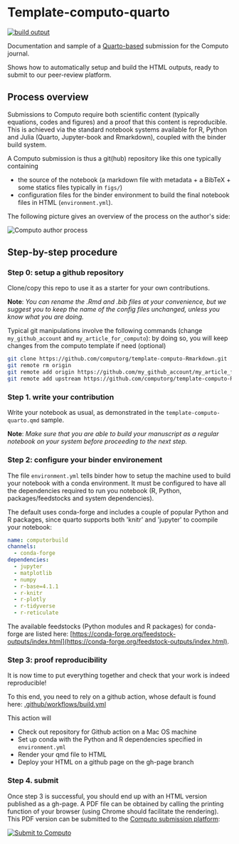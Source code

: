 # Template-computo-quarto

[![build output](https://github.com/computorg/template-computo-quarto/workflows/build/badge.svg)](https://computorg.github.io/template-computo-quarto/)
<!--[![Binder](https://binder.pangeo.io/badge_logo.svg)](https://mybinder.org/v2/gh/computorg/template-computo-Rmarkdown/main?urlpath=rstudio)-->


Documentation and sample of a [Quarto-based](https://quarto.org) submission for the Computo journal.

Shows how to automatically setup and build the HTML outputs, ready to submit to our peer-review platform.

## Process overview

Submissions to Computo require both scientific content (typically equations, codes and figures) and a proof that this content is reproducible. This is achieved via the standard notebook systems available for R, Python and Julia (Quarto, Jupyter-book and Rmarkdown), coupled with the binder build system. 

A Computo submission is thus a git(hub) repository like this one typically containing 

- the source of the notebook (a markdown file with metadata + a BibTeX + some statics files typically in `figs/`)
- configuration files for the binder environment to build the final notebook files in HTML (`environment.yml`). 

The following picture gives an overview of the process on the author's side:

![Computo author process](https://computo.sfds.asso.fr/assets/img/computo_process_authors.png)

## Step-by-step procedure

### Step 0: setup a github repository

Clone/copy this repo to use it as a starter for your own contributions.

**Note**: _You can rename the .Rmd and .bib files at your convenience, but we suggest you to keep the name of the config files unchanged, unless you know what you are doing._

Typical git manipulations involve the following commands (change `my_github_account` and `my_article_for_computo`): by doing so, you will keep changes from the computo template if need (optional)

``` bash
git clone https://github.com/computorg/template-computo-Rmarkdown.git
git remote rm origin
git remote add origin https://github.com/my_github_account/my_article_for_computo.git
git remote add upstream https://github.com/computorg/template-computo-Rmarkdown
```

### Step 1. write your contribution 

Write your notebook as usual, as demonstrated in the `template-computo-quarto.qmd` sample.

**Note**: _Make sure that you are able to build your manuscript as a regular notebook on your system before proceeding to the next step._

### Step 2: configure your binder environement

The file `environment.yml` tells binder how to setup the machine used to build your notebook with a conda environment. It must be configured to have all the dependencies required to run you notebook (R, Python, packages/feedstocks and system dependencies).

The default uses conda-forge and includes a couple of popular Python and R packages, since quarto supports both 'knitr' and 'jupyter' to coompile your notebook:

``` yaml
name: computorbuild
channels:
  - conda-forge
dependencies:
  - jupyter
  - matplotlib
  - numpy
  - r-base=4.1.1
  - r-knitr
  - r-plotly
  - r-tidyverse
  - r-reticulate
```

The available feedstocks (Python modules and R packages) for conda-forge are listed here: [https://conda-forge.org/feedstock-outputs/index.html](https://conda-forge.org/feedstock-outputs/index.html).


### Step 3: proof reproducibility

It is now time to put everything together and check that your work is indeed reproducible! 

To this end, you need to rely on a github action, whose default is found here: [.github/workflows/build.yml](https://github.com/computorg/template-computo-quarto/blob/main/.github/workflows/build.yml)

This action will

- Check out repository for Github action on a Mac OS machine
- Set up conda with the Python and R dependencies specified in `environment.yml`
- Render your qmd file to HTML
- Deploy your HTML on a github page on the gh-page branch

### Step 4. submit

Once step 3 is successful, you should end up with an HTML version published as a gh-page. A PDF file can be obtained by calling the printing function of your browser (using Chrome should facilitate the rendering). This PDF version can be submitted to the [Computo submission platform](https://computo.scholasticahq.com/):

<div id="scholastica-submission-button" style="margin-top: 10px; margin-bottom: 10px;"><a href="https://computo.scholasticahq.com/for-authors" style="outline: none; border: none;"><img style="outline: none; border: none;" src="https://s3.amazonaws.com/docs.scholastica/law-review-submission-button/submit_via_scholastica.png" alt="Submit to Computo"></a></div>

